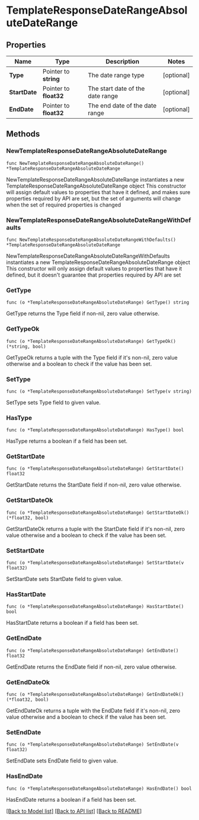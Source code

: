 # TemplateResponseDateRangeAbsoluteDateRange

## Properties

Name | Type | Description | Notes
------------ | ------------- | ------------- | -------------
**Type** | Pointer to **string** | The date range type | [optional] 
**StartDate** | Pointer to **float32** | The start date of the date range | [optional] 
**EndDate** | Pointer to **float32** | The end date of the date range | [optional] 

## Methods

### NewTemplateResponseDateRangeAbsoluteDateRange

`func NewTemplateResponseDateRangeAbsoluteDateRange() *TemplateResponseDateRangeAbsoluteDateRange`

NewTemplateResponseDateRangeAbsoluteDateRange instantiates a new TemplateResponseDateRangeAbsoluteDateRange object
This constructor will assign default values to properties that have it defined,
and makes sure properties required by API are set, but the set of arguments
will change when the set of required properties is changed

### NewTemplateResponseDateRangeAbsoluteDateRangeWithDefaults

`func NewTemplateResponseDateRangeAbsoluteDateRangeWithDefaults() *TemplateResponseDateRangeAbsoluteDateRange`

NewTemplateResponseDateRangeAbsoluteDateRangeWithDefaults instantiates a new TemplateResponseDateRangeAbsoluteDateRange object
This constructor will only assign default values to properties that have it defined,
but it doesn't guarantee that properties required by API are set

### GetType

`func (o *TemplateResponseDateRangeAbsoluteDateRange) GetType() string`

GetType returns the Type field if non-nil, zero value otherwise.

### GetTypeOk

`func (o *TemplateResponseDateRangeAbsoluteDateRange) GetTypeOk() (*string, bool)`

GetTypeOk returns a tuple with the Type field if it's non-nil, zero value otherwise
and a boolean to check if the value has been set.

### SetType

`func (o *TemplateResponseDateRangeAbsoluteDateRange) SetType(v string)`

SetType sets Type field to given value.

### HasType

`func (o *TemplateResponseDateRangeAbsoluteDateRange) HasType() bool`

HasType returns a boolean if a field has been set.

### GetStartDate

`func (o *TemplateResponseDateRangeAbsoluteDateRange) GetStartDate() float32`

GetStartDate returns the StartDate field if non-nil, zero value otherwise.

### GetStartDateOk

`func (o *TemplateResponseDateRangeAbsoluteDateRange) GetStartDateOk() (*float32, bool)`

GetStartDateOk returns a tuple with the StartDate field if it's non-nil, zero value otherwise
and a boolean to check if the value has been set.

### SetStartDate

`func (o *TemplateResponseDateRangeAbsoluteDateRange) SetStartDate(v float32)`

SetStartDate sets StartDate field to given value.

### HasStartDate

`func (o *TemplateResponseDateRangeAbsoluteDateRange) HasStartDate() bool`

HasStartDate returns a boolean if a field has been set.

### GetEndDate

`func (o *TemplateResponseDateRangeAbsoluteDateRange) GetEndDate() float32`

GetEndDate returns the EndDate field if non-nil, zero value otherwise.

### GetEndDateOk

`func (o *TemplateResponseDateRangeAbsoluteDateRange) GetEndDateOk() (*float32, bool)`

GetEndDateOk returns a tuple with the EndDate field if it's non-nil, zero value otherwise
and a boolean to check if the value has been set.

### SetEndDate

`func (o *TemplateResponseDateRangeAbsoluteDateRange) SetEndDate(v float32)`

SetEndDate sets EndDate field to given value.

### HasEndDate

`func (o *TemplateResponseDateRangeAbsoluteDateRange) HasEndDate() bool`

HasEndDate returns a boolean if a field has been set.


[[Back to Model list]](../README.md#documentation-for-models) [[Back to API list]](../README.md#documentation-for-api-endpoints) [[Back to README]](../README.md)


